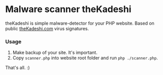 # Malware scanner theKadeshi #

theKadeshi is simple malware-detector for your PHP website. Based on public [theKadeshi.com](https://theKadeshi.com/en/) virus signatures.

### Usage ###

1. Make backup of your site. It's important.
2. Copy `scanner.php` into website root folder and run `php ./scanner.php`.

That's all. :)